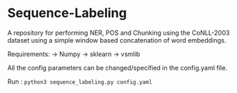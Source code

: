 # Sequence-Labeling
A repository for performing NER, POS and Chunking using the CoNLL-2003 dataset using a simple window based concatenation of word embeddings.

Requirements:
-> Numpy
-> sklearn
-> vsmlib

All the config parameters can be changed/specified in the config.yaml file.

Run : `python3 sequence_labeling.py config.yaml`
